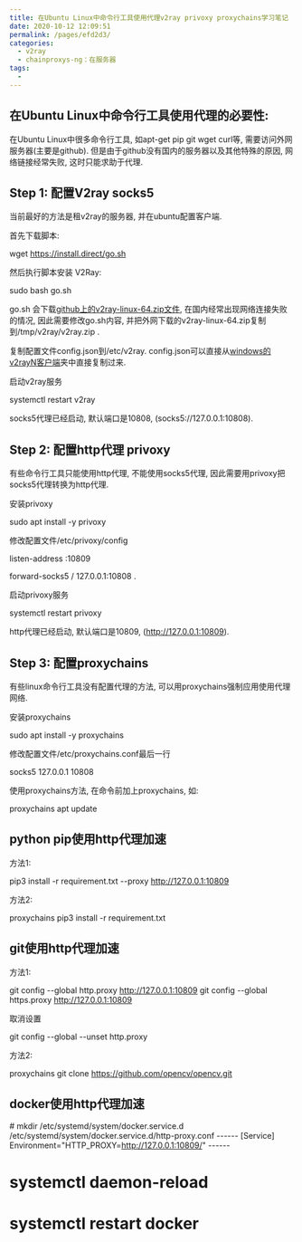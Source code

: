 ```yaml
---
title: 在Ubuntu Linux中命令行工具使用代理v2ray privoxy proxychains学习笔记
date: 2020-10-12 12:09:51
permalink: /pages/efd2d3/
categories:
  - v2ray
  - chainproxys-ng：在服务器
tags:
  - 
---
```

<!--
 * @Author: 中箭的吴起
 * @Date: 2020-07-20 05:45:36
 * @LastEditTime: 2020-07-20 05:45:37
 * @LastEditors: 中箭的吴起
 * @Description: 
 * @FilePath: \科技文章c:\Users\admin\OneDrive\studybook\linux\v2ray\在Ubuntu Linux中命令行工具使用代理v2ray privoxy proxychains学习笔记.md
 * @日行一善，每日一码
--> 
## 在Ubuntu Linux中命令行工具使用代理的必要性:

在Ubuntu Linux中很多命令行工具, 如apt\-get pip git wget curl等, 需要访问外网服务器(主要是github). 但是由于github没有国内的服务器以及其他特殊的原因, 网络链接经常失败, 这时只能求助于代理.

## Step 1: 配置V2ray socks5

当前最好的方法是租v2ray的服务器, 并在ubuntu配置客户端.

首先下载脚本:

wget https://install.direct/go.sh

然后执行脚本安装 V2Ray:

sudo bash go.sh

go.sh 会下载[github上的v2ray\-linux\-64.zip文件](https://github.com/v2ray/v2ray-core/releases), 在国内经常出现网络连接失败的情况, 因此需要修改go.sh内容, 并把外网下载的v2ray\-linux\-64.zip复制到/tmp/v2ray/v2ray.zip .

复制配置文件config.json到/etc/v2ray. config.json可以直接从[windows的v2rayN客户端](https://github.com/2dust/v2rayN/releases)夹中直接复制过来.

启动v2ray服务

systemctl restart v2ray

socks5代理已经启动, 默认端口是10808, (socks5://127.0.0.1:10808).

## Step 2: 配置http代理 privoxy

有些命令行工具只能使用http代理, 不能使用socks5代理, 因此需要用privoxy把socks5代理转换为http代理.

安装privoxy

sudo apt install \-y privoxy

修改配置文件/etc/privoxy/config

listen\-address  :10809

forward\-socks5    /    127.0.0.1:10808  .

启动privoxy服务

systemctl restart privoxy

http代理已经启动, 默认端口是10809, (http://127.0.0.1:10809).

## Step 3: 配置proxychains

有些linux命令行工具没有配置代理的方法, 可以用proxychains强制应用使用代理网络.

安装proxychains

sudo apt install \-y proxychains

修改配置文件/etc/proxychains.conf最后一行

socks5  127.0.0.1 10808

使用proxychains方法, 在命令前加上proxychains, 如:

proxychains apt update

## python pip使用http代理加速

方法1:

pip3 install \-r requirement.txt \-\-proxy http://127.0.0.1:10809

方法2:

proxychains pip3 install \-r requirement.txt

## git使用http代理加速

方法1:

git config \-\-global http.proxy http://127.0.0.1:10809
git config \-\-global https.proxy http://127.0.0.1:10809

取消设置

git config \-\-global \-\-unset http.proxy

方法2:

proxychains git clone https://github.com/opencv/opencv.git

## docker使用http代理加速

\# mkdir /etc/systemd/system/docker.service.d
/etc/systemd/system/docker.service.d/http\-proxy.conf
\-\-\-\-\-\-
\[Service\]
Environment="HTTP\_PROXY=http://127.0.0.1:10809/"
\-\-\-\-\-\-
# systemctl daemon\-reload
# systemctl restart docker